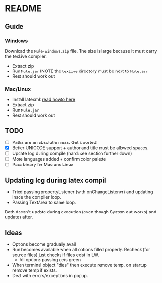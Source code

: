 # README

## Guide

### Windows

Download the `Mule-windows.zip` file. 
The size is large because it must carry the texLive compiler.

* Extract zip
* Run `Mule.jar` (NOTE the `texLive` directory must be next to `Mule.jar`
* Rest should work out

### Mac/Linux

* Install latexmk [read howto here](https://mg.readthedocs.io/latexmk.html)
* Extract zip
* Run `Mule.jar`
* Rest should work out

## TODO

- [ ] Paths are an absolutle mess. Get it sorted!
- [x] Better UNICODE support + author and title must be allowed spaces.
- [ ] Update log during compile (hard: see section further down)
- [ ] More languages added + confirm color palette
- [ ] Pass binary for Mac and Linux

## Updating log during latex compil

* Tried passing propertyListener (with onChangeListener) and updating insde the compiler loop.
* Passing TextArea to same loop.

Both doesn't update during execution (even though System out works) and updates after.

## Ideas

- Options become gradually avail
- Run becomes available when all options filled properly. Recheck (for source files) just checks if files exist in LW. 
	- All options passing gets green
- When terminal object "dies" then execute remove temp. on startup remove temp if exists.
- Deal with errors/exceptions in popup. 
